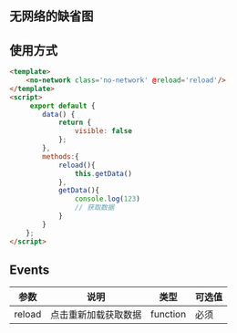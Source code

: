 
## 无网络的缺省图

## 使用方式
````html demo:vue
<template>
    <no-network class='no-network' @reload='reload'/>
</template>
<script>
     export default {
        data() {
            return {
                visible: false
            };
        },
        methods:{
            reload(){
                this.getData()
            },
            getData(){
                console.log(123)
                // 获取数据
            }
        }
    };
</script>
````
<style data-demo="vue">
  .no-network {
    width:667px;
  }
</style>
## Events
|  参数 |	说明	|类型   | 可选值  |
|------| --------|------| --------|
|  reload |	点击重新加载获取数据	| function   | 必须  |


